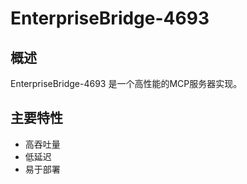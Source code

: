 # EnterpriseBridge-4693

## 概述

EnterpriseBridge-4693 是一个高性能的MCP服务器实现。

## 主要特性

- 高吞吐量
- 低延迟
- 易于部署
